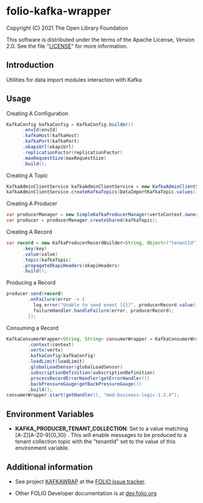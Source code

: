 # folio-kafka-wrapper

Copyright (C) 2021 The Open Library Foundation

This software is distributed under the terms of the Apache License,
Version 2.0. See the file "[LICENSE](LICENSE)" for more information.

## Introduction

Utilities for data import modules interaction with Kafka

## Usage
Creating A Configuration
```java
KafkaConfig kafkaConfig = KafkaConfig.builder()
      .envId(envId)
      .kafkaHost(kafkaHost)
      .kafkaPort(kafkaPort)
      .okapiUrl(okapiUrl)
      .replicationFactor(replicationFactor)
      .maxRequestSize(maxRequestSize)
      .build();
```
Creating A Topic
```java
KafkaAdminClientService kafkaAdminClientService = new KafkaAdminClientService(vertx);
kafkaAdminClientService.createKafkaTopics(DataImportKafkaTopic.values(), tenantId);
```
Creating A Producer
```java
var producerManager = new SimpleKafkaProducerManager(vertxContext.owner(), kafkaConfig);
var producer = producerManager.createShared(kafkaTopic);
```
Creating A Record
```java
var record = new KafkaProducerRecordBuilder<String, Object>("tenantId")
      .key(key)
      .value(value)
      .topic(kafkaTopic)
      .propagateOkapiHeaders(okapiHeaders)
      .build();
```
Producing a Record
```java
producer.send(record)
        .onFailure(error -> {
          log.error("Unable to send event [{}]", producerRecord.value(), error);
          failureHandler.handleFailure(error, producerRecord);
        });
```
Consuming a Record
```java
KafkaConsumerWrapper<String, String> consumerWrapper = KafkaConsumerWrapper.<String, String>builder()
        .context(context)
        .vertx(vertx)
        .kafkaConfig(kafkaConfig)
        .loadLimit(loadLimit)
        .globalLoadSensor(globalLoadSensor)
        .subscriptionDefinition(subscriptionDefinition)
        .processRecordErrorHandler(getErrorHandler())
        .backPressureGauge(getBackPressureGauge())
        .build();
consumerWrapper.start(getHandler(), "mod-business-logic-1.2.4");
```
## Environment Variables
* **KAFKA_PRODUCER_TENANT_COLLECTION**: Set to a value matching [A-Z][A-Z0-9]{0,30} .
This will enable messages to be produced to a tenant collection topic with the "tenantId"
set to the value of this environment variable.

## Additional information

* See project [KAFKAWRAP](https://issues.folio.org/browse/KAFKAWRAP)
at the [FOLIO issue tracker](https://dev.folio.org/guidelines/issue-tracker).

* Other FOLIO Developer documentation is at [dev.folio.org](https://dev.folio.org/)
